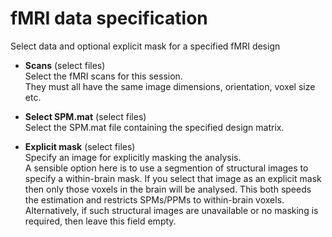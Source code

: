 # fMRI data specification  
Select data and optional explicit mask for a specified fMRI design  

* **Scans** (select files)  
Select the fMRI scans for this session.  
They must all have the same image dimensions, orientation, voxel size etc.  

* **Select SPM.mat** (select files)  
Select the SPM.mat file containing the specified design matrix.  

* **Explicit mask** (select files)  
Specify an image for explicitly masking the analysis.  
A sensible option here is to use a segmention of structural images to specify a within-brain mask. If you select that image as an explicit mask then only those voxels in the brain will be analysed. This both speeds the estimation and restricts SPMs/PPMs to within-brain voxels. Alternatively, if such structural images are unavailable or no masking is required, then leave this field empty.  
